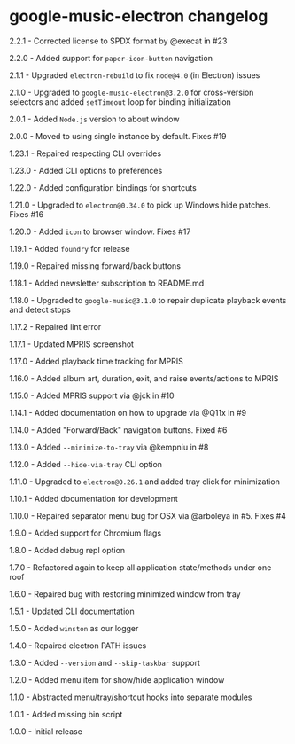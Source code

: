 # google-music-electron changelog
2.2.1 - Corrected license to SPDX format by @execat in #23

2.2.0 - Added support for `paper-icon-button` navigation

2.1.1 - Upgraded `electron-rebuild` to fix `node@4.0` (in Electron) issues

2.1.0 - Upgraded to `google-music-electron@3.2.0` for cross-version selectors and added `setTimeout` loop for binding initialization

2.0.1 - Added `Node.js` version to about window

2.0.0 - Moved to using single instance by default. Fixes #19

1.23.1 - Repaired respecting CLI overrides

1.23.0 - Added CLI options to preferences

1.22.0 - Added configuration bindings for shortcuts

1.21.0 - Upgraded to `electron@0.34.0` to pick up Windows hide patches. Fixes #16

1.20.0 - Added `icon` to browser window. Fixes #17

1.19.1 - Added `foundry` for release

1.19.0 - Repaired missing forward/back buttons

1.18.1 - Added newsletter subscription to README.md

1.18.0 - Upgraded to `google-music@3.1.0` to repair duplicate playback events and detect stops

1.17.2 - Repaired lint error

1.17.1 - Updated MPRIS screenshot

1.17.0 - Added playback time tracking for MPRIS

1.16.0 - Added album art, duration, exit, and raise events/actions to MPRIS

1.15.0 - Added MPRIS support via @jck in #10

1.14.1 - Added documentation on how to upgrade via @Q11x in #9

1.14.0 - Added "Forward/Back" navigation buttons. Fixed #6

1.13.0 - Added `--minimize-to-tray` via @kempniu in #8

1.12.0 - Added `--hide-via-tray` CLI option

1.11.0 - Upgraded to `electron@0.26.1` and added tray click for minimization

1.10.1 - Added documentation for development

1.10.0 - Repaired separator menu bug for OSX via @arboleya in #5. Fixes #4

1.9.0 - Added support for Chromium flags

1.8.0 - Added debug repl option

1.7.0 - Refactored again to keep all application state/methods under one roof

1.6.0 - Repaired bug with restoring minimized window from tray

1.5.1 - Updated CLI documentation

1.5.0 - Added `winston` as our logger

1.4.0 - Repaired electron PATH issues

1.3.0 - Added `--version` and `--skip-taskbar` support

1.2.0 - Added menu item for show/hide application window

1.1.0 - Abstracted menu/tray/shortcut hooks into separate modules

1.0.1 - Added missing bin script

1.0.0 - Initial release
